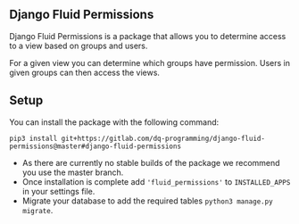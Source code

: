 Django Fluid Permissions
------------------------

Django Fluid Permissions is a package that allows you to determine access to a view based on groups and users.

For a given view you can determine which groups have permission. Users in given groups can then access the views.

Setup
-----
You can install the package with the following command:

`pip3 install git+https://gitlab.com/dq-programming/django-fluid-permissions@master#django-fluid-permissions`

- As there are currently no stable builds of the package we recommend you use the master branch. 
- Once installation is complete add `'fluid_permissions'` to `INSTALLED_APPS` in your settings file.
- Migrate your database to add the required tables `python3 manage.py migrate`.

